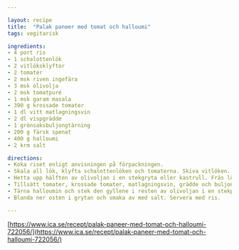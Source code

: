 ```yaml
---

layout: recipe
title:  "Palak paneer med tomat och halloumi"
tags: vegitarisk

ingredients:
- 4 port ris
- 1 schalottenlök
- 2 vitlöksklyftor
- 2 tomater
- 2 msk riven ingefära
- 3 msk olivolja
- 2 msk tomatpuré
- 1 msk garam masala
- 390 g krossade tomater
- 1 dl vitt matlagningsvin
- 2 dl vispgrädde
- 1 grönsaksbuljongtärning
- 200 g färsk spenat
- 400 g halloumi
- 2 krm salt

directions:
- Koka riset enligt anvisningen på förpackningen.
- Skala all lök, klyfta schalottenlöken och tomaterna. Skiva vitlöken. Skala och riv ingefäran.
- Hetta upp hälften av olivoljan i en stekgryta eller kastrull. Fräs lök, vitlök, ingefära, tomatpuré och garam masala 3-4 minuter.
- Tillsätt tomater, krossade tomater, matlagningsvin, grädde och buljongtärning. Låt sjuda 6-7 minuter. Vänd ner spenaten.
- Tärna halloumin och stek den gyllene i resten av olivoljan i en stekpanna.
- Blanda ner osten i grytan och smaka av med salt. Servera med ris.

---
```


[https://www.ica.se/recept/palak-paneer-med-tomat-och-halloumi-722056/](https://www.ica.se/recept/palak-paneer-med-tomat-och-halloumi-722056/)
